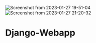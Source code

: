 ![Screenshot from 2023-01-27 19-51-04](https://user-images.githubusercontent.com/92034020/215130461-0ca35277-84ac-46ac-8249-363fda78b0e1.png)
![Screenshot from 2023-01-27 21-20-32](https://user-images.githubusercontent.com/92034020/215130482-f703f73f-e98f-413f-9cc4-b572e39a0cb6.png)

# Django-Webapp
